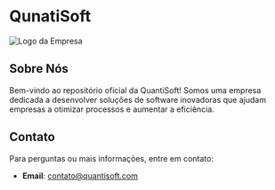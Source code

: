 # QunatiSoft
![Logo da Empresa](link-para-o-logo)

## Sobre Nós

Bem-vindo ao repositório oficial da QuantiSoft! Somos uma empresa dedicada a desenvolver soluções de software inovadoras que ajudam empresas a otimizar processos e aumentar a eficiência.





## Contato

Para perguntas ou mais informações, entre em contato:

- **Email**: contato@quantisoft.com


